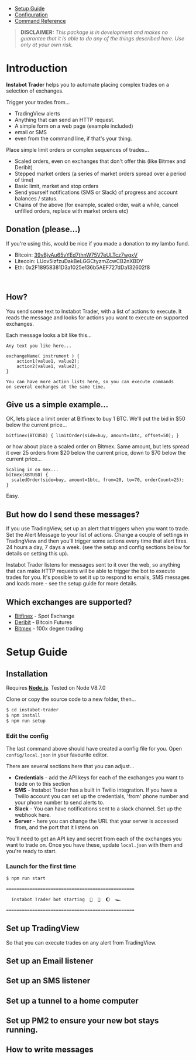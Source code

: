 * [Setup Guide](#api-setup)
* [Configuration](#api-config)  
* [Command Reference](#sections)

> **DISCLAIMER:** *This package is in development and makes no guarantee that it is able to do any of 
the things described here. Use only at your own risk.*  


<h1 id="api-intro">Introduction</h1>

**Instabot Trader** helps you to automate placing complex trades on a selection of exchanges.

Trigger your trades from...

* TradingView alerts
* Anything that can send an HTTP request.
* A simple form on a web page (example included)
* email or SMS
* even from the command line, if that's your thing.

Place simple limit orders or complex sequences of trades...

* Scaled orders, even on exchanges that don't offer this (like Bitmex and Deribit)
* Stepped market orders (a series of market orders spread over a period of time)
* Basic limit, market and stop orders
* Send yourself notifications (SMS or Slack) of progress and account balances / status.
* Chains of the above (for example, scaled order, wait a while, cancel unfilled orders, replace with market orders etc)

## Donation (please...) 

If you're using this, would be nice if you made a donation to my lambo fund.

* Bitcoin: [39vBjyAu65vYEd7thnW75V7eULTcz7wgxV](bitcoin:39vBjyAu65vYEd7thnW75V7eULTcz7wgxV)
* Litecoin: LUov5izfzuDakBeLGGCtyzmZcwCB2nXBDY
* Eth: 0x2F18958381D3a1025e136b5AEF727dDa132602f8
 

<br>


## How?

You send some text to Instabot Trader, with a list of actions to execute. It reads the 
message and looks for actions you want to execute on supported exchanges.

Each message looks a bit like this...

```
Any text you like here...

exchangeName( instrument ) {
    action1(value1, value2);
    action2(value1, value2);
}

You can have more action lists here, so you can execute commands
on several exchanges at the same time.
```

## Give us a simple example...

OK, lets place a limit order at Bitfinex to buy 1 BTC. We'll put the
bid in $50 below the current price...

```
bitfinex(BTCUSD) { limitOrder(side=buy, amount=1btc, offset=50); } 
```

or how about place a scaled order on Bitmex. Same amount, but lets
spread it over 25 orders from $20 below the current price, down to $70
below the current price...

```
Scaling in on mex...
bitmex(XBTUSD) { 
  scaledOrder(side=buy, amount=1btc, from=20, to=70, orderCount=25); 
} 
```

Easy.

## But how do I send these messages?

If you use TradingView, set up an alert that triggers when you want to trade.
Set the Alert Message to your list of actions. Change a couple of settings
in TradingView and then you'll trigger some actions every time that alert fires.
24 hours a day, 7 days a week. 
(see the setup and config sections below for details on setting this up).

Instabot Trader listens for messages sent to it over the web, so anything
that can make HTTP requests will be able to trigger the bot to execute
trades for you. It's possible to set it up to respond to emails, SMS messages
and loads more - see the setup guide for more details. 


## Which exchanges are supported?

* [Bitfinex](https://www.bitfinex.com/) - Spot Exchange
* [Deribit](https://www.deribit.com/reg-1657.8470) - Bitcoin Futures
* [Bitmex](https://www.bitmex.com/register/LWpOVZ) - 100x degen trading


<h1 id="api-setup">Setup Guide</h1>

## Installation

Requires **[Node.js](https://nodejs.org/en/)**. Tested on Node V8.7.0

Clone or copy the source code to a new folder, then...

```bash
$ cd instabot-trader
$ npm install
$ npm run setup
```


### Edit the config

The last command above should have created a config file for you.
Open `config/local.json` in your favourite editor.

There are several sections here that you can adjust...

* **Credentials** - add the API keys for each of the exchanges you want to trade on to this section
* **SMS** - Instabot Trader has a built in Twilio integration. If you have a Twilio account you can set
            up the credentials, 'from' phone number and your phone number to send alerts to.
* **Slack** - You can have notifications sent to a slack channel. Set up the webhook here. 
* **Server** - here you can change the URL that your server is accessed from, and the port that it listens on

You'll need to get an API key and secret from each of the exchanges you want to trade on.
Once you have these, update `local.json` with them and you're ready to start.   


### Launch for the first time

```bash
$ npm run start

=================================================

  Instabot Trader bot starting  🤖  🚀  🌔  🏎️ 

=================================================

```


## Set up TradingView

So that you can execute trades on any alert from TradingView.

## Set up an Email listener

## Set up an SMS listener

## Set up a tunnel to a home computer

## Set up PM2 to ensure your new bot stays running.

## How to write messages

